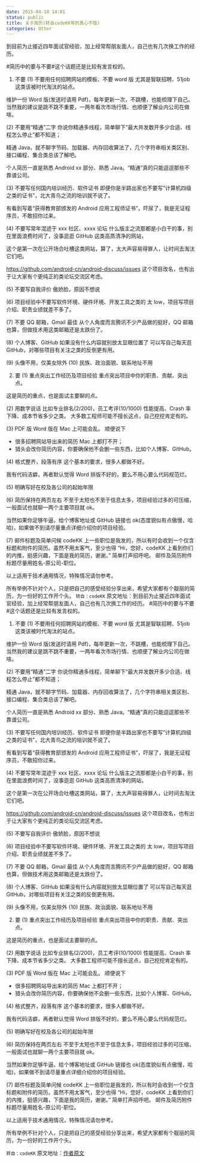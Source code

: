 ```yaml
---
date: 2015-04-10 14:01
status: public
title: 关于简历(转自codeKK写的真心不错)
categories: Other
---
```


到目前为止接近四年面试官经验，加上经常帮朋友面人，自己也有几次换工作的经历。

#简历中的要与不要#这个话题还是比较有发言权的。

1. 不要
(1) 不要用任何招聘网站的模板、不要 word 版
尤其是智联招聘、51job 这类该被时代淘汰的站点。

维护一份 Word 版(发送时请用 Pdf)，每年更新一次，不跳槽，也能梳理下自己。当然我的建议是跳不跳不重要，一两年看次市场行情、也顺便了解业内公司在做啥。

(2) 不要用“精通”二字
你说你精通多线程，简单聊下“最大并发数开多少合适、线程怎么停止”都不知道；

精通 Java，就不聊字节码、加载器、内存回收算法了，几个字符串相关类区别、接口编程、集合类总该了解吧。

个人简历一直是熟悉 Android xx 部分、熟悉 Java。“精通”真的只能逗逗那些不靠谱公司。

(3) 不要写任何国内培训经历、软件证书
即便你是半路出家也不要写“计算机四级之类的证书”，北大青鸟之流的培训就不说了。

有看到写着“获得教育部颁发的 Android 应用工程师证书”，吓尿了，我是无证程序员，不敢招你过来。

(4) 不要写常年混迹于 xxx 社区、xxxx 论坛
什么版主之流那都是小白干的事，别在里面浪费时间了，没事逛逛 GitHub 这类高质清净的网站，

这个是第一次在公开场合吐槽这类网站，算了，太大声容易得罪人，让时间去淘汰它们吧。

https://github.com/android-cn/android-discuss/issues 这个项目改名，也有出于让大家有个更纯正的类论坛交流区考虑。

(5) 不要写自我评价
傲娇脸，原因不想说

(6) 项目经验中不要写软件环境、硬件环境、开发工具之类的
太 low，项目写项目介绍、职责业绩就差不多了。

(7) 不要 QQ 邮箱，Gmail 最佳
从个人角度而言腾讯不少产品做的挺好，QQ 邮箱也算，但做技术用这类邮箱还是太跌份了。

(8) 个人博客、GitHub 如果没有什么内容就别放太显眼位置了
可以写自己每天逛 GitHub，对哪些项目有关注之类的反倒更有用。

(9) 头像不用，仅美女除外
(10) 民族、政治面貌、联系地址不用

2. 要
(1) 重点突出工作经历及项目经验
重点突出项目中你的职责、贡献、突出点。

这是简历的重点，也是面试主要聊的点。

(2) 用数字说话
比如专业排名(2/200)，员工考评(10/1000)
性能提高、Crash 率下降、成本节省多少之类。
大多数工程师可能不擅长这点，自己挖挖肯定有的。

(3) PDF 版
Word 版在 Mac 上可能会乱。
顺便说下
- 很多招聘网站导出来的简历 Mac 上都打不开；
- 猎头会改你简历内容，你要确保他不会删一些东西，比如个人博客、GitHub。

(4) 格式整齐，段落有序
这个基本的要求，很多人都做不好。

我有代码洁癖，再者默认觉得 Word 排版不好的，要么不用心要么代码规范烂。

(5) 明确写好在校及各公司的起始年限

(6) 简历保持在两页左右
不至于太短也不至于信息太多，项目经验过多的可压缩，一般面试也就聊一两个主要项目就 ok。

当然如果你足够牛逼，给个博客地址或 GitHub 链接也 ok(态度貌似有点傲慢，哈哈)，如果做不到请尽量重点详细介绍你的项目经验。

(7) 邮件标题及简单问候
codeKK 上一些职位是我发的，所以有时会收到一个仅含标题和附件的简历。虽然不用太客气，至少也得
“Hi，您好，codeKK 上看到你们的内推，挺感兴趣，下面是我的简历，谢谢。”
简单打声招呼吧。
邮件及简历附件标题尽量用姓名-原公司-职位。

以上适用于技术通用情况，特殊情况请勿参考。

所有举例不针对个人，只是把自己的感受经验分享出来，希望大家都有个靓丽的简历，为一份好的工作开个头。
 `转自：codeKK` 原文地址：到目前为止接近四年面试官经验，加上经常帮朋友面人，自己也有几次换工作的经历。
#简历中的要与不要#这个话题还是比较有发言权的。

1. 不要
(1) 不要用任何招聘网站的模板、不要 word 版
尤其是智联招聘、51job 这类该被时代淘汰的站点。

维护一份 Word 版(发送时请用 Pdf)，每年更新一次，不跳槽，也能梳理下自己。当然我的建议是跳不跳不重要，一两年看次市场行情、也顺便了解业内公司在做啥。

(2) 不要用“精通”二字
你说你精通多线程，简单聊下“最大并发数开多少合适、线程怎么停止”都不知道；

精通 Java，就不聊字节码、加载器、内存回收算法了，几个字符串相关类区别、接口编程、集合类总该了解吧。

个人简历一直是熟悉 Android xx 部分、熟悉 Java。“精通”真的只能逗逗那些不靠谱公司。

(3) 不要写任何国内培训经历、软件证书
即便你是半路出家也不要写“计算机四级之类的证书”，北大青鸟之流的培训就不说了。

有看到写着“获得教育部颁发的 Android 应用工程师证书”，吓尿了，我是无证程序员，不敢招你过来。

(4) 不要写常年混迹于 xxx 社区、xxxx 论坛
什么版主之流那都是小白干的事，别在里面浪费时间了，没事逛逛 GitHub 这类高质清净的网站，

这个是第一次在公开场合吐槽这类网站，算了，太大声容易得罪人，让时间去淘汰它们吧。

https://github.com/android-cn/android-discuss/issues 这个项目改名，也有出于让大家有个更纯正的类论坛交流区考虑。

(5) 不要写自我评价
傲娇脸，原因不想说

(6) 项目经验中不要写软件环境、硬件环境、开发工具之类的
太 low，项目写项目介绍、职责业绩就差不多了。

(7) 不要 QQ 邮箱，Gmail 最佳
从个人角度而言腾讯不少产品做的挺好，QQ 邮箱也算，但做技术用这类邮箱还是太跌份了。

(8) 个人博客、GitHub 如果没有什么内容就别放太显眼位置了
可以写自己每天逛 GitHub，对哪些项目有关注之类的反倒更有用。

(9) 头像不用，仅美女除外
(10) 民族、政治面貌、联系地址不用

2. 要
(1) 重点突出工作经历及项目经验
重点突出项目中你的职责、贡献、突出点。

这是简历的重点，也是面试主要聊的点。

(2) 用数字说话
比如专业排名(2/200)，员工考评(10/1000)
性能提高、Crash 率下降、成本节省多少之类。
大多数工程师可能不擅长这点，自己挖挖肯定有的。

(3) PDF 版
Word 版在 Mac 上可能会乱。
顺便说下
- 很多招聘网站导出来的简历 Mac 上都打不开；
- 猎头会改你简历内容，你要确保他不会删一些东西，比如个人博客、GitHub。

(4) 格式整齐，段落有序
这个基本的要求，很多人都做不好。

我有代码洁癖，再者默认觉得 Word 排版不好的，要么不用心要么代码规范烂。

(5) 明确写好在校及各公司的起始年限

(6) 简历保持在两页左右
不至于太短也不至于信息太多，项目经验过多的可压缩，一般面试也就聊一两个主要项目就 ok。

当然如果你足够牛逼，给个博客地址或 GitHub 链接也 ok(态度貌似有点傲慢，哈哈)，如果做不到请尽量重点详细介绍你的项目经验。

(7) 邮件标题及简单问候
codeKK 上一些职位是我发的，所以有时会收到一个仅含标题和附件的简历。虽然不用太客气，至少也得
“Hi，您好，codeKK 上看到你们的内推，挺感兴趣，下面是我的简历，谢谢。”
简单打声招呼吧。
邮件及简历附件标题尽量用姓名-原公司-职位。

以上适用于技术通用情况，特殊情况请勿参考。

所有举例不针对个人，只是把自己的感受经验分享出来，希望大家都有个靓丽的简历，为一份好的工作开个头。

`转自：codeKK` 原文地址：[作者原文](http://mp.weixin.qq.com/s?__biz=MzAxNjI3MDkzOQ==&mid=203556410&idx=1&sn=f8bb42cde4f9fb573ba7c2b821a5c861#rd)